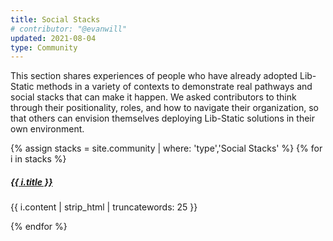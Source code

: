 ```yaml
---
title: Social Stacks
# contributor: "@evanwill"
updated: 2021-08-04
type: Community
---
```


This section shares experiences of people who have already adopted Lib-Static methods in a variety of contexts to demonstrate real pathways and social stacks that can make it happen.
We asked contributors to think through their positionality, roles, and how to navigate their organization, so that others can envision themselves deploying Lib-Static solutions in their own environment.

<div class="row row-cols-1">
{% assign stacks = site.community | where: 'type','Social Stacks' %}
    {% for i in stacks %}
    <div class="col">
        <div class="card mb-3 border-{% cycle 'primary', 'success', 'danger', 'warning', 'info', 'dark' %}">
            <div class="card-body">
                <h5 class="card-title"><a href="{{ i.url | relative_url }}">{{ i.title }}</a></h5>
                <p class="card-text">{{ i.content | strip_html | truncatewords: 25 }}</p>
            </div>
        </div>
    </div>
    {% endfor %}
</div>